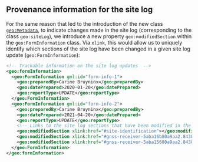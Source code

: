 ## Provenance information for the site log

For the same reason that led to the introduction of the new class [`geo:Metadata`](docs/Metadata.md), to indicate changes made in the site log (corresponding to the class `geo:siteLog`), we introduce a new property `geo:modifiedSection` within the `geo:FormInformation` class. Via `xlink`, this would allow us to uniquely identify which sections of the site log have been changed in a given site log update (`geo:FormInformation`):

```xml
<!-- Trackable information on the site log updates  -->
<geo:formInformation>
  <geo:FormInformation gml:id="form-info-1">
    <geo:preparedBy>Carine Bruyninx</geo:preparedBy>
    <geo:datePrepared>2020-01-20</geo:datePrepared>
    <geo:reportType>UPDATE</geo:reportType>
  </geo:FormInformation>
  <geo:FormInformation gml:id="form-info-2">
    <geo:preparedBy>Carine Bruyninx</geo:preparedBy>
    <geo:datePrepared>2021-04-20</geo:datePrepared>
    <geo:reportType>UPDATE</geo:reportType>
    <!-- Links to the site log sections that have been modified in the site log update -->
    <geo:modifiedSection xlink:href="#site-identification"></geo:modifiedSection>
    <geo:modifiedSection xlink:href="#gnss-receiver-5aba16b80a9aa2.84385386"></geo:modifiedSection>
    <geo:modifiedSection xlink:href="#gnss-receiver-5aba15680a9aa2.84385385"></geo:modifiedSection>
  </geo:FormInformation>
</geo:formInformation>
```

